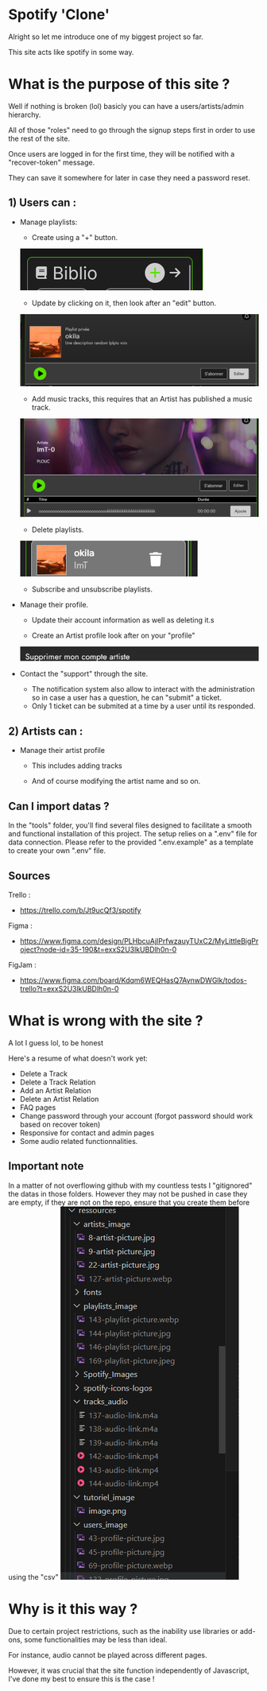 # Spotify 'Clone'

Alright so let me introduce one of my biggest project so far.

This site acts like spotify in some way.

# What is the purpose of this site ?

Well if nothing is broken (lol) basicly you can have a users/artists/admin hierarchy.

All of those "roles" need to go through the signup steps first in order to use the rest of the site.

Once users are logged in for the first time, they will be notified with a "recover-token" message.

They can save it somewhere for later in case they need a password reset.


## 1) Users can :

- Manage playlists:
    - Create using a "+" button.

    ![Create Button](/public/ressources/tutoriel_image/image.png)

    - Update by clicking on it, then look after an "edit" button.

    ![Edit playlist](image(1).png)

    - Add music tracks, this requires that an Artist has published a music track.

    ![Add Track](image.png)

    - Delete playlists.

    ![Delete Playlist](image-1.png)

    - Subscribe and unsubscribe playlists.

- Manage their profile.

    - Update their account information as well as deleting it.s

    - Create an Artist profile look after on your "profile" 

    ![Create or Delete Artist](image-2.png)

- Contact the "support" through the site.

    - The notification system also allow to interact with the administration so in case a user has a question, he can "submit" a ticket.
    - Only 1 ticket can be submited at a time by a user until its responded.


## 2) Artists can :

- Manage their artist profile

    - This includes adding tracks

    - And of course modifying the artist name and so on.


## Can I import datas ?

In the "tools" folder, you'll find several files designed to facilitate a smooth and functional installation of this project. The setup relies on a ".env" file for data connection. Please refer to the provided ".env.example" as a template to create your own ".env" file.


## Sources

Trello :

- https://trello.com/b/Jt9ucQf3/spotify

Figma :

- https://www.figma.com/design/PLHbcuAjIPrfwzauyTUxC2/MyLittleBigProject?node-id=35-190&t=exxS2U3lkUBDlh0n-0

FigJam :

- https://www.figma.com/board/Kdqm6WEQHasQ7AynwDWGlk/todos-trello?t=exxS2U3lkUBDlh0n-0

# What is wrong with the site ?

A lot I guess lol, to be honest 

Here's a resume of what doesn't work yet:

- Delete a Track
- Delete a Track Relation
- Add an Artist Relation
- Delete an Artist Relation
- FAQ pages
- Change password through your account (forgot password should work based on recover token)
- Responsive for contact and admin pages
- Some audio related functionnalities.

## Important note ##

In a matter of not overflowing github with my countless tests I "gitignored" the datas in those folders.
However they may not be pushed in case they are empty, if they are not on the repo, ensure that you create them before using the "csv"
![alt text](image-3.png) 

# Why is it this way ?

Due to certain project restrictions, such as the inability use libraries or add-ons, some functionalities may be less than ideal.

For instance, audio cannot be played across different pages.

However, it was crucial that the site function independently of Javascript, I've done my best to ensure this is the case !